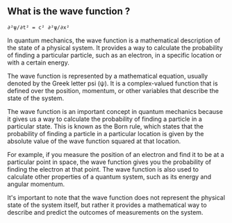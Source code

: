 ## What is the wave function ?
```
∂²ψ/∂t² = c² ∂²ψ/∂x²
```
In quantum mechanics, the wave function is a mathematical description of the state of a physical system. It provides a way to calculate the probability of finding a particular particle, such as an electron, in a specific location or with a certain energy.

The wave function is represented by a mathematical equation, usually denoted by the Greek letter psi (ψ). It is a complex-valued function that is defined over the position, momentum, or other variables that describe the state of the system.

The wave function is an important concept in quantum mechanics because it gives us a way to calculate the probability of finding a particle in a particular state. This is known as the Born rule, which states that the probability of finding a particle in a particular location is given by the absolute value of the wave function squared at that location.

For example, if you measure the position of an electron and find it to be at a particular point in space, the wave function gives you the probability of finding the electron at that point. The wave function is also used to calculate other properties of a quantum system, such as its energy and angular momentum.

It's important to note that the wave function does not represent the physical state of the system itself, but rather it provides a mathematical way to describe and predict the outcomes of measurements on the system.
